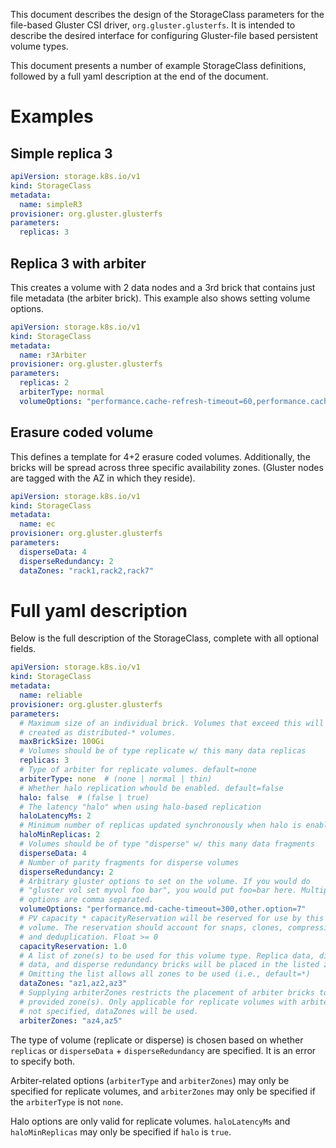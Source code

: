 This document describes the design of the StorageClass parameters for the
file-based Gluster CSI driver, `org.gluster.glusterfs`. It is intended to
describe the desired interface for configuring Gluster-file based
persistent volume types.

This document presents a number of example StorageClass definitions, followed
by a full yaml description at the end of the document.

# Examples

## Simple replica 3

```yaml
apiVersion: storage.k8s.io/v1
kind: StorageClass
metadata:
  name: simpleR3
provisioner: org.gluster.glusterfs
parameters:
  replicas: 3
```

## Replica 3 with arbiter

This creates a volume with 2 data nodes and a 3rd brick that contains just file
metadata (the arbiter brick). This example also shows setting volume options.

```yaml
apiVersion: storage.k8s.io/v1
kind: StorageClass
metadata:
  name: r3Arbiter
provisioner: org.gluster.glusterfs
parameters:
  replicas: 2
  arbiterType: normal
  volumeOptions: "performance.cache-refresh-timeout=60,performance.cache-size=134217728,performance.nl-cache=on,performance.md-cache-timeout=300"
```

## Erasure coded volume

This defines a template for 4+2 erasure coded volumes. Additionally, the bricks
will be spread across three specific availability zones. (Gluster nodes are
tagged with the AZ in which they reside).

```yaml
apiVersion: storage.k8s.io/v1
kind: StorageClass
metadata:
  name: ec
provisioner: org.gluster.glusterfs
parameters:
  disperseData: 4
  disperseRedundancy: 2
  dataZones: "rack1,rack2,rack7"
```

# Full yaml description

Below is the full description of the StorageClass, complete with all optional
fields.

```yaml
apiVersion: storage.k8s.io/v1
kind: StorageClass
metadata:
  name: reliable
provisioner: org.gluster.glusterfs
parameters:
  # Maximum size of an individual brick. Volumes that exceed this will be
  # created as distributed-* volumes.
  maxBrickSize: 100Gi
  # Volumes should be of type replicate w/ this many data replicas
  replicas: 3
  # Type of arbiter for replicate volumes. default=none
  arbiterType: none  # (none | normal | thin)
  # Whether halo replication whould be enabled. default=false
  halo: false  # (false | true)
  # The latency "halo" when using halo-based replication
  haloLatencyMs: 2
  # Minimum number of replicas updated synchronously when halo is enabled
  haloMinReplicas: 2
  # Volumes should be of type "disperse" w/ this many data fragments
  disperseData: 4
  # Number of parity fragments for disperse volumes
  disperseRedundancy: 2
  # Arbitrary gluster options to set on the volume. If you would do
  # "gluster vol set myvol foo bar", you would put foo=bar here. Multiple
  # options are comma separated.
  volumeOptions: "performance.md-cache-timeout=300,other.option=7"
  # PV capacity * capacityReservation will be reserved for use by this
  # volume. The reservation should account for snaps, clones, compression,
  # and deduplication. Float >= 0
  capacityReservation: 1.0
  # A list of zone(s) to be used for this volume type. Replica data, disperse
  # data, and disperse redundancy bricks will be placed in the listed zones.
  # Omitting the list allows all zones to be used (i.e., default=*)
  dataZones: "az1,az2,az3"
  # Supplying arbiterZones restricts the placement of arbiter bricks to the
  # provided zone(s). Only applicable for replicate volumes with arbiter. If
  # not specified, dataZones will be used.
  arbiterZones: "az4,az5"
```

The type of volume (replicate or disperse) is chosen based on whether
`replicas` or `disperseData` + `disperseRedundancy` are specified. It is an
error to specify both.

Arbiter-related options (`arbiterType` and `arbiterZones`) may only be
specified for replicate volumes, and `arbiterZones` may only be specified if
the `arbiterType` is not `none`.

Halo options are only valid for replicate volumes. `haloLatencyMs` and
`haloMinReplicas` may only be specified if `halo` is `true`.
